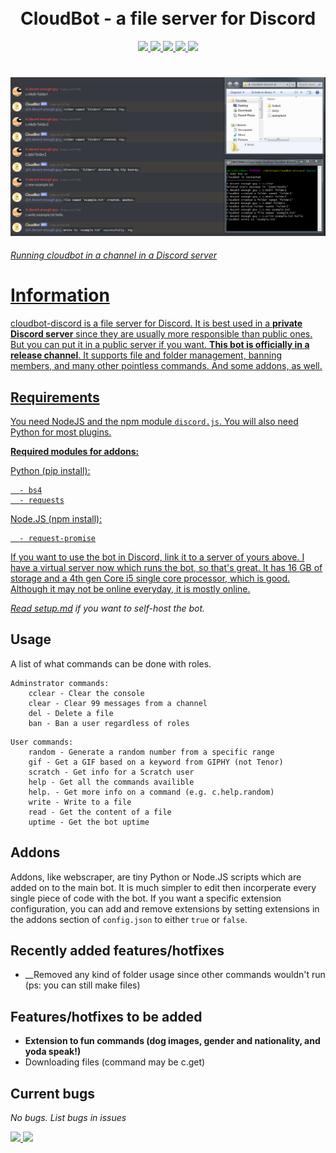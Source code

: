 <h1 align="center">
  <br>
  <b>CloudBot - a file server for Discord</b>
</h1>

<p align="center">
  <a href="https://codeload.github.com/themysticsavages/cloudbot-discord/zip/refs/heads/main">
  <img src="http://shields.io/badge/source--code-ZIP-blue?style=plastic">
    
  <a href="https://codeload.github.com/themysticsavages/cloudbot-discord/tar.gz/refs/heads/main">
  <img src="http://shields.io/badge/source--code-TARGZ-green?style=plastic">
  
  <a href="https://discord.com/oauth2/authorize?client_id=835841382882738216&scope=bot&permissions=68612">
  <img src="https://img.shields.io/badge/%20-Put%20me%20in%20your%20server-blue?style=plastic">
  
  <a href="about:blank">
  <img src="https://img.shields.io/badge/channel-release-orange?style=plastic">
  
  <a href="https://github.com/themysticsavages/cloudbot-discord/blob/main/LICENSE">
  <img src="https://img.shields.io/badge/license-mit-yellow?style=plastic">
  
  <a href="https://github.com/themysticsavages/cloudbot-discord/blob/main/setup/readme.md">
</p>

#

![running](https://github.com/ajskateboarder/stuff/blob/main/cloudbot-discord-running.PNG)

###### Running cloudbot in a channel in a Discord server
# Information

cloudbot-discord is a file server for Discord. It is best used in a __private Discord server__ since they are usually more responsible than public ones. But you can put it in a public server if you want. __This bot is officially in a release channel__. It supports file and folder management, banning members, and many other pointless commands. And some addons, as well.

## Requirements

You need NodeJS and the npm module `discord.js`. You will also need Python for most plugins.

**Required modules for addons:**

Python (pip install):
```
  - bs4
  - requests
```
Node.JS (npm install):
```
  - request-promise
```

If you want to use the bot in Discord, link it to a server of yours above. I have a virtual server now which runs the bot, so that's great. It has 16 GB of storage and a 4th gen Core i5 single core processor, which is good. Although it may not be online everyday, it is mostly online.

*[Read setup.md](https://github.com/themysticsavages/cloudbot-discord/blob/main/setup/readme.md) if you want to self-host the bot.*

## Usage

A list of what commands can be done with roles. 
```
Adminstrator commands:
    cclear - Clear the console
    clear - Clear 99 messages from a channel
    del - Delete a file
    ban - Ban a user regardless of roles
```
```
User commands:
    random - Generate a random number from a specific range
    gif - Get a GIF based on a keyword from GIPHY (not Tenor)
    scratch - Get info for a Scratch user
    help - Get all the commands availible
    help. - Get more info on a command (e.g. c.help.random)
    write - Write to a file
    read - Get the content of a file
    uptime - Get the bot uptime
```

## Addons

Addons, like webscraper, are tiny Python or Node.JS scripts which are added on to the main bot. It is much simpler to edit then incorperate every single piece of code with the bot. If you want a specific extension configuration, you can add and remove extensions by setting extensions in the addons section of `config.json` to either `true` or `false`.

## Recently added features/hotfixes

- __Removed any kind of folder usage since other commands wouldn't run (ps: you can still make files)

## Features/hotfixes to be added

- __Extension to fun commands (dog images, gender and nationality, and yoda speak!)__
- Downloading files (command may be c.get)

## Current bugs

*No bugs. List bugs in issues*
  
<a href="https://nodejs.org" target="_blank">
<img src="https://shields.io/badge/%20---?style=plastic-square&logo=javascript&color=black">
  
<a href="https://python.org/downloads" target="_blank">
<img src="https://shields.io/badge/%20---?style=plastic-square&logo=python&color=black" value="Download Python">
